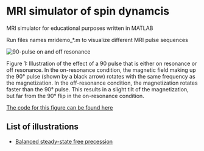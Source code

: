 # MRI simulator of spin dynamcis
MRI simulator for educational purposes written in MATLAB

Run files names mridemo_*.m to visualize different MRI pulse sequences



![90-pulse on and off resonance](gif/mridemo_90pulse.gif "90 pulse on and off resonance")

Figure 1: Illustration of the effect of a 90 pulse that is either on resonance or off resonance. In the on-resonance condition, the magnetic field making up the 90&deg; pulse (shown by a black arrow) rotates with the same frequency as the magnetization. In the off-resonance condition, the magnetization rotates faster than the 90&deg; pulse. This results in a slight tilt of the magnetization, but far from the 90&deg; flip in the on-resonance condition.

[The code for this figure can be found here](code/mridemo_90pulse.m)

## List of illustrations
- [Balanced steady-state free precession](md/bssfp.md)
